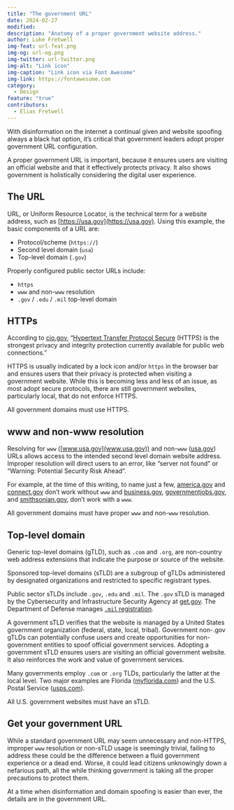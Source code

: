 ```yaml
---
title: "The government URL"
date: 2024-02-27
modified: 
description: "Anatomy of a proper government website address."
author: Luke Fretwell
img-feat: url-feat.png
img-og: url-og.png
img-twitter: url-twitter.png
img-alt: "Link icon"
img-caption: "Link icon via Font Awesome"
img-link: https://fontawesome.com
category:
  - Design
feature: "true"
contributors:
  - Elias Fretwell
---
```



With disinformation on the internet a continual given and website spoofing always a black hat option, it’s critical that government leaders adopt proper government URL configuration.

A proper government URL is important, because it ensures users are visiting an official website and that it effectively protects privacy. It also shows government is holistically considering the digital user experience.


## The URL

URL, or Uniform Resource Locator, is the technical term for a website address, such as [https://usa.gov](https://usa.gov). Using this example, the basic components of a URL are:



* Protocol/scheme (`https://`)
* Second level domain (`usa`)
* Top-level domain (`.gov`)

Properly configured public sector URLs include:



* `https`
* `www` and non-`www` resolution
* `.gov` / `.edu` / `.mil` top-level domain


## HTTPs

According to [cio.gov](https://cio.gov), “[Hypertext Transfer Protocol Secure](https://https.cio.gov/) (HTTPS) is the strongest privacy and integrity protection currently available for public web connections.”

HTTPS is usually indicated by a lock icon and/or `https` in the browser bar and ensures users that their privacy is protected when visiting a government website. While this is becoming less and less of an issue, as most adopt secure protocols, there are still government websites, particularly local, that do not enforce HTTPS.

All government domains must use HTTPS.


## www and non-www resolution

Resolving for `www` ([www.usa.gov](www.usa.gov)) and non-`www` ([usa.gov](https://usa.gov)) URLs allows access to the intended second level domain website address. Improper resolution will direct users to an error, like “server not found” or “Warning: Potential Security Risk Ahead”.

For example, at the time of this writing, to name just a few, [america.gov](https://america.gov) and [connect.gov](https://connect.gov) don’t work without `www` and [business.gov](https://www.business.gov), [governmentjobs.gov](http://www.governmentjobs.gov/), and [smithsonian.gov](https://www.smithsonian.gov), don’t work with a `www`.

All government domains must have proper `www` and non-`www` resolution.


## Top-level domain

Generic top-level domains (gTLD), such as `.com` and `.org`, are non-country web address extensions that indicate the purpose or source of the website.

Sponsored top-level domains (sTLD) are a subgroup of gTLDs administered by designated organizations and restricted to specific registrant types.

Public sector sTLDs include `.gov`, `.edu` and `.mil`. The `.gov` sTLD is managed by the Cybersecurity and Infrastructure Security Agency at [get.gov](https://get.gov/). The Department of Defense manages [`.mil` registration](https://www.defense.gov/Resources/Register-a-Site/).

A government sTLD verifies that the website is managed by a United States government organization (federal, state, local, tribal). Government non-.gov gTLDs can potentially confuse users and create opportunities for non-government entities to spoof official government services. Adopting a government sTLD ensures users are visiting an official government website. It also reinforces the work and value of government services.

Many governments employ `.com` or `.org` TLDs, particularly the latter at the local level. Two major examples are Florida ([myflorida.com](https://myflorida.com)) and the U.S. Postal Service ([usps.com](https://usps.com)). 

All U.S. government websites must have an sTLD.


## Get your government URL

While a standard government URL may seem unnecessary and non-HTTPS, improper `www` resolution or non-sTLD usage is seemingly trivial, failing to address these could be the difference between a fluid government experience or a dead end. Worse, it could lead citizens unknowingly down a nefarious path, all the while thinking government is taking all the proper precautions to protect them.

At a time when disinformation and domain spoofing is easier than ever, the details are in the government URL.

